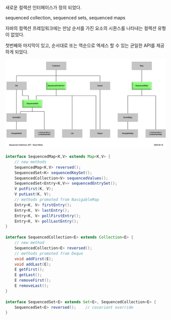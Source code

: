 새로운 컬렉션 인터페이스가 정의 되었다.

sequenced collection, sequenced sets, sequenced maps

자바의 컬렉션 프레임워크에는 만남 순서를 가진 요소의 시퀀스를 나타내는 컬렉션 유형이 없었다.

첫번째와 마지막이 있고, 순서대로 또는 역순으로 엑세스 할 수 있는 균일한 API를 제공하게 되었다.

![](attachments/2839740812/2839707993.png)

```java
interface SequencedMap<K,V> extends Map<K,V> {
    // new methods
    SequencedMap<K,V> reversed();
    SequencedSet<K> sequencedKeySet();
    SequencedCollection<V> sequencedValues();
    SequencedSet<Entry<K,V>> sequencedEntrySet();
    V putFirst(K, V);
    V putLast(K, V);
    // methods promoted from NavigableMap
    Entry<K, V> firstEntry();
    Entry<K, V> lastEntry();
    Entry<K, V> pollFirstEntry();
    Entry<K, V> pollLastEntry();
}

interface SequencedCollection<E> extends Collection<E> {
    // new method
    SequencedCollection<E> reversed();
    // methods promoted from Deque
    void addFirst(E);
    void addLast(E);
    E getFirst();
    E getLast();
    E removeFirst();
    E removeLast();
}

interface SequencedSet<E> extends Set<E>, SequencedCollection<E> {
    SequencedSet<E> reversed();    // covariant override
}
```
